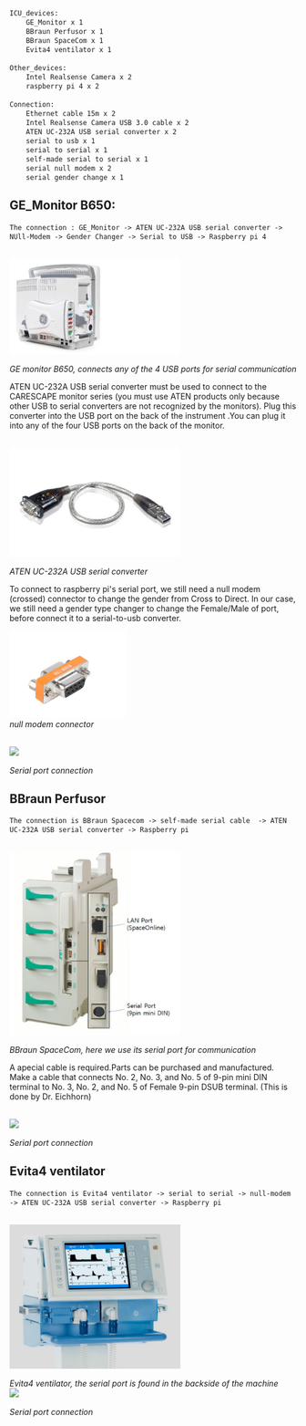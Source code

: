 
    ICU_devices:
        GE_Monitor x 1
        BBraun Perfusor x 1
        BBraun SpaceCom x 1
        Evita4 ventilator x 1

    Other_devices:
        Intel Realsense Camera x 2
        raspberry pi 4 x 2

    Connection:
        Ethernet cable 15m x 2
        Intel Realsense Camera USB 3.0 cable x 2
        ATEN UC-232A USB serial converter x 2
        serial to usb x 1
        serial to serial x 1
        self-made serial to serial x 1
        serial null modem x 2
        serial gender change x 1

    

## GE_Monitor B650: 
    The connection : GE_Monitor -> ATEN UC-232A USB serial converter -> NUll-Modem -> Gender Changer -> Serial to USB -> Raspberry pi 4
<br>
<img src="./imgs/GE_Monitor.png", width="300" > 

<em>GE monitor B650, connects any of the 4 USB ports for serial communication</em>

ATEN UC-232A USB serial converter must be used to connect to the CARESCAPE monitor series (you
must use ATEN products only because other USB to serial converters are not recognized by the
monitors). Plug this converter into the USB port on the back of the instrument .You can plug it into
any of the four USB ports on the back of the monitor.

<br>
<img src="./imgs/ATEN.png", width="300">

<em>ATEN UC-232A USB serial converter</em>

To connect to raspberry pi's serial port, we still need a null modem
(crossed) connector to change the gender from Cross to Direct. In our case, we still need a gender type changer to change the Female/Male of port, before connect it to a serial-to-usb converter.

<img src="./imgs/null-modem.png" >\
<em>null modem connector</em>

<br>
<img src="./imgs/ge_connect.png">

<em>Serial port connection</em>


## BBraun Perfusor
    The connection is BBraun Spacecom -> self-made serial cable  -> ATEN UC-232A USB serial converter -> Raspberry pi

<br>
<img src="./imgs/BBraun.png", width="300" >

<em>BBraun SpaceCom, here we use its serial port for communication</em>

A apecial cable is required.Parts can be purchased and manufactured. Make a cable that connects No. 2, No. 3, and No. 5 of 9-pin mini DIN terminal to No. 3, No. 2, and
No. 5 of Female 9-pin DSUB terminal. (This is done by Dr. Eichhorn)

<br>
<img src="./imgs/bbraun_connect.png">

<em>Serial port connection</em>


## Evita4 ventilator
    The connection is Evita4 ventilator -> serial to serial -> null-modem -> ATEN UC-232A USB serial converter -> Raspberry pi

<br>
<img src="./imgs/Evita4.png", width="300" >

<em>Evita4 ventilator, the serial port is found in the backside of the machine</em>
<br>
<img src="./imgs/ventilator_connect.png">

<em>Serial port connection</em>